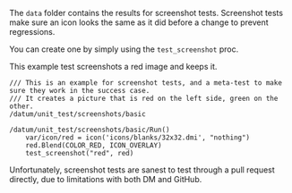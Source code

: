 The `data` folder contains the results for screenshot tests. Screenshot tests make sure an icon looks the same as it did before a change to prevent regressions.

You can create one by simply using the `test_screenshot` proc.

This example test screenshots a red image and keeps it.

```dm
/// This is an example for screenshot tests, and a meta-test to make sure they work in the success case.
/// It creates a picture that is red on the left side, green on the other.
/datum/unit_test/screenshots/basic

/datum/unit_test/screenshots/basic/Run()
	var/icon/red = icon('icons/blanks/32x32.dmi', "nothing")
	red.Blend(COLOR_RED, ICON_OVERLAY)
	test_screenshot("red", red)
```

Unfortunately, screenshot tests are sanest to test through a pull request directly, due to limitations with both DM and GitHub.
